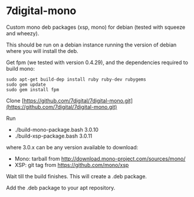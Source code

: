 7digital-mono
=============

Custom mono deb packages (xsp, mono) for debian (tested with squeeze and wheezy).

This should be run on a debian instance running the version of debian where you will install the deb.

Get fpm (we tested with version 0.4.29), and the dependencies required to build mono:

```
sudo apt-get build-dep install ruby ruby-dev rubygems
sudo gem update
sudo gem install fpm
```

Clone [https://github.com/7digital/7digital-mono.git](https://github.com/7digital/7digital-mono.git)

Run
 
* ./build-mono-package.bash 3.0.10
* ./build-xsp-package.bash 3.0.11

where 3.0.x can be any version available to download:

* Mono: tarball from http://download.mono-project.com/sources/mono/
* XSP: git tag from https://github.com/mono/xsp

Wait till the build finishes. This will create a .deb package.

Add the .deb package to your apt repository.
